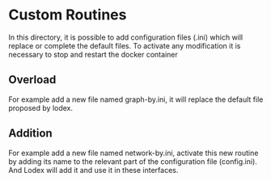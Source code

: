 # Custom Routines

In this directory, it is possible to add configuration files (.ini) which will replace or complete the default files.
To activate any modification it is necessary to stop and restart the docker container

## Overload

For example add a new file named graph-by.ini, it will replace the default file proposed by lodex.

## Addition

For example add a new file named network-by.ini, activate this new routine by adding its name to the relevant part of the configuration file (config.ini).
And Lodex will add it and use it in these interfaces.

